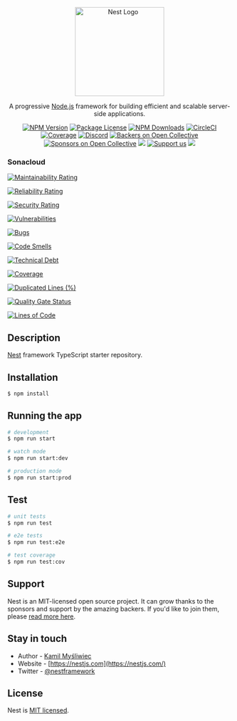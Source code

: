 <p align="center">
  <a href="http://nestjs.com/" target="blank"><img src="https://nestjs.com/img/logo-small.svg" width="200" alt="Nest Logo" /></a>
</p>

[circleci-image]: https://img.shields.io/circleci/build/github/nestjs/nest/master?token=abc123def456
[circleci-url]: https://circleci.com/gh/nestjs/nest

  <p align="center">A progressive <a href="http://nodejs.org" target="_blank">Node.js</a> framework for building efficient and scalable server-side applications.</p>
    <p align="center">
<a href="https://www.npmjs.com/~nestjscore" target="_blank"><img src="https://img.shields.io/npm/v/@nestjs/core.svg" alt="NPM Version" /></a>
<a href="https://www.npmjs.com/~nestjscore" target="_blank"><img src="https://img.shields.io/npm/l/@nestjs/core.svg" alt="Package License" /></a>
<a href="https://www.npmjs.com/~nestjscore" target="_blank"><img src="https://img.shields.io/npm/dm/@nestjs/common.svg" alt="NPM Downloads" /></a>
<a href="https://circleci.com/gh/nestjs/nest" target="_blank"><img src="https://img.shields.io/circleci/build/github/nestjs/nest/master" alt="CircleCI" /></a>
<a href="https://coveralls.io/github/nestjs/nest?branch=master" target="_blank"><img src="https://coveralls.io/repos/github/nestjs/nest/badge.svg?branch=master#9" alt="Coverage" /></a>
<a href="https://discord.gg/G7Qnnhy" target="_blank"><img src="https://img.shields.io/badge/discord-online-brightgreen.svg" alt="Discord"/></a>
<a href="https://opencollective.com/nest#backer" target="_blank"><img src="https://opencollective.com/nest/backers/badge.svg" alt="Backers on Open Collective" /></a>
<a href="https://opencollective.com/nest#sponsor" target="_blank"><img src="https://opencollective.com/nest/sponsors/badge.svg" alt="Sponsors on Open Collective" /></a>
  <a href="https://paypal.me/kamilmysliwiec" target="_blank"><img src="https://img.shields.io/badge/Donate-PayPal-ff3f59.svg"/></a>
    <a href="https://opencollective.com/nest#sponsor"  target="_blank"><img src="https://img.shields.io/badge/Support%20us-Open%20Collective-41B883.svg" alt="Support us"></a>
  <a href="https://twitter.com/nestframework" target="_blank"><img src="https://img.shields.io/twitter/follow/nestframework.svg?style=social&label=Follow"></a>
</p>
  <!--[![Backers on Open Collective](https://opencollective.com/nest/backers/badge.svg)](https://opencollective.com/nest#backer)
  [![Sponsors on Open Collective](https://opencollective.com/nest/sponsors/badge.svg)](https://opencollective.com/nest#sponsor)-->

### Sonacloud

[![Maintainability Rating](https://sonarcloud.io/api/project_badges/measure?project=wesleydutrads_aprendendo&metric=sqale_rating)](https://sonarcloud.io/summary/new_code?id=wesleydutrads_aprendendo)

[![Reliability Rating](https://sonarcloud.io/api/project_badges/measure?project=wesleydutrads_aprendendo&metric=reliability_rating)](https://sonarcloud.io/summary/new_code?id=wesleydutrads_aprendendo)

[![Security Rating](https://sonarcloud.io/api/project_badges/measure?project=wesleydutrads_aprendendo&metric=security_rating)](https://sonarcloud.io/summary/new_code?id=wesleydutrads_aprendendo)

[![Vulnerabilities](https://sonarcloud.io/api/project_badges/measure?project=wesleydutrads_aprendendo&metric=vulnerabilities)](https://sonarcloud.io/summary/new_code?id=wesleydutrads_aprendendo)

[![Bugs](https://sonarcloud.io/api/project_badges/measure?project=wesleydutrads_aprendendo&metric=bugs)](https://sonarcloud.io/summary/new_code?id=wesleydutrads_aprendendo)

[![Code Smells](https://sonarcloud.io/api/project_badges/measure?project=wesleydutrads_aprendendo&metric=code_smells)](https://sonarcloud.io/summary/new_code?id=wesleydutrads_aprendendo)

[![Technical Debt](https://sonarcloud.io/api/project_badges/measure?project=wesleydutrads_aprendendo&metric=sqale_index)](https://sonarcloud.io/summary/new_code?id=wesleydutrads_aprendendo)

[![Coverage](https://sonarcloud.io/api/project_badges/measure?project=wesleydutrads_aprendendo&metric=coverage)](https://sonarcloud.io/summary/new_code?id=wesleydutrads_aprendendo)

[![Duplicated Lines (%)](https://sonarcloud.io/api/project_badges/measure?project=wesleydutrads_aprendendo&metric=duplicated_lines_density)](https://sonarcloud.io/summary/new_code?id=wesleydutrads_aprendendo)

[![Quality Gate Status](https://sonarcloud.io/api/project_badges/measure?project=wesleydutrads_aprendendo&metric=alert_status)](https://sonarcloud.io/summary/new_code?id=wesleydutrads_aprendendo)

[![Lines of Code](https://sonarcloud.io/api/project_badges/measure?project=wesleydutrads_aprendendo&metric=ncloc)](https://sonarcloud.io/summary/new_code?id=wesleydutrads_aprendendo)

## Description

[Nest](https://github.com/nestjs/nest) framework TypeScript starter repository.

## Installation

```bash
$ npm install
```

## Running the app

```bash
# development
$ npm run start

# watch mode
$ npm run start:dev

# production mode
$ npm run start:prod
```

## Test

```bash
# unit tests
$ npm run test

# e2e tests
$ npm run test:e2e

# test coverage
$ npm run test:cov
```

## Support

Nest is an MIT-licensed open source project. It can grow thanks to the sponsors and support by the amazing backers. If you'd like to join them, please [read more here](https://docs.nestjs.com/support).

## Stay in touch

- Author - [Kamil Myśliwiec](https://kamilmysliwiec.com)
- Website - [https://nestjs.com](https://nestjs.com/)
- Twitter - [@nestframework](https://twitter.com/nestframework)

## License

Nest is [MIT licensed](LICENSE).
